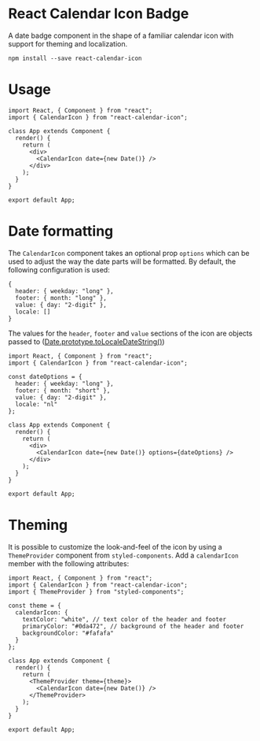 # React Calendar Icon Badge

A date badge component in the shape of a familiar calendar icon with support for theming and localization.


```
npm install --save react-calendar-icon
```


# Usage

```JSX
import React, { Component } from "react";
import { CalendarIcon } from "react-calendar-icon";

class App extends Component {
  render() {
    return (
      <div>
        <CalendarIcon date={new Date()} />
      </div>
    );
  }
}

export default App;
```

# Date formatting

The `CalendarIcon` component takes an optional prop `options` which can be used to adjust the way the date parts will be formatted. By default, the following configuration is used:

```
{
  header: { weekday: "long" },
  footer: { month: "long" },
  value: { day: "2-digit" },
  locale: []
}
```

The values for the `header`, `footer` and `value` sections of the icon are objects passed to ([Date.prototype.toLocaleDateString()](https://developer.mozilla.org/en-US/docs/Web/JavaScript/Reference/Global_Objects/Date/toLocaleDateString))


```JSX
import React, { Component } from "react";
import { CalendarIcon } from "react-calendar-icon";

const dateOptions = {
  header: { weekday: "long" },
  footer: { month: "short" },
  value: { day: "2-digit" },
  locale: "nl"
};

class App extends Component {
  render() {
    return (
      <div>
        <CalendarIcon date={new Date()} options={dateOptions} />
      </div>
    );
  }
}

export default App;
```

# Theming

It is possible to customize the look-and-feel of the icon by using a `ThemeProvider` component from `styled-components`. Add a `calendarIcon` member with the following attributes:

```JSX
import React, { Component } from "react";
import { CalendarIcon } from "react-calendar-icon";
import { ThemeProvider } from "styled-components";

const theme = {
  calendarIcon: {
    textColor: "white", // text color of the header and footer
    primaryColor: "#0da472", // background of the header and footer
    backgroundColor: "#fafafa"
  }
};

class App extends Component {
  render() {
    return (
      <ThemeProvider theme={theme}>
        <CalendarIcon date={new Date()} />
      </ThemeProvider>
    );
  }
}

export default App;
```
